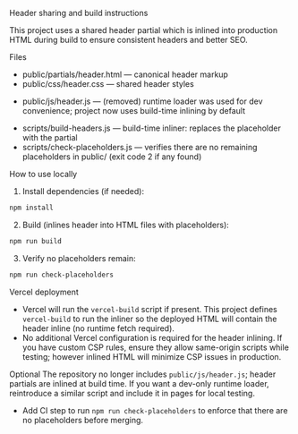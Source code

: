 Header sharing and build instructions

This project uses a shared header partial which is inlined into production HTML during build to ensure consistent headers and better SEO.

Files
- public/partials/header.html — canonical header markup
- public/css/header.css — shared header styles
* public/js/header.js — (removed) runtime loader was used for dev convenience; project now uses build-time inlining by default
- scripts/build-headers.js — build-time inliner: replaces the placeholder <div id="shared-header-placeholder"></div> with the partial
- scripts/check-placeholders.js — verifies there are no remaining placeholders in public/ (exit code 2 if any found)

How to use locally
1. Install dependencies (if needed):

```bash
npm install
```

2. Build (inlines header into HTML files with placeholders):

```bash
npm run build
```

3. Verify no placeholders remain:

```bash
npm run check-placeholders
```

Vercel deployment
- Vercel will run the `vercel-build` script if present. This project defines `vercel-build` to run the inliner so the deployed HTML will contain the header inline (no runtime fetch required).
- No additional Vercel configuration is required for the header inlining. If you have custom CSP rules, ensure they allow same-origin scripts while testing; however inlined HTML will minimize CSP issues in production.

Optional
The repository no longer includes `public/js/header.js`; header partials are inlined at build time. If you want a dev-only runtime loader, reintroduce a similar script and include it in pages for local testing.
- Add CI step to run `npm run check-placeholders` to enforce that there are no placeholders before merging.
